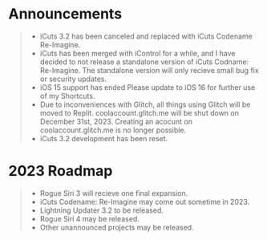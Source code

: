 # Announcements

> - iCuts 3.2 has been canceled and replaced with iCuts Codename Re-Imagine.
> - iCuts has been merged with iControl for a while, and I have decided to not release a standalone version of iCuts Codname: Re-Imagine. The standalone version will only recieve small bug fix or security updates.
> - iOS 15 support has ended Please update to iOS 16 for further use of my Shortcuts.
> - Due to inconveniences with Glitch, all things using Glitch will be moved to Replit. coolaccount.glitch.me will be shut down on December 31st, 2023. Creating an acocunt on coolaccount.glitch.me is no longer possible.
> - iCuts 3.2 development has been reset.


# 2023 Roadmap
> - Rogue Siri 3 will recieve one final expansion.
> - iCuts Codename: Re-Imagine may come out sometime in 2023. 
> - Lightning Updater 3.2 to be released.
> - Rogue Siri 4 may be released.
> - Other unannounced projects may be released.
